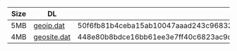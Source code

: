 |    Size   |     DL  | sha512sum |
|  ---  |  ---  |  ---  |
| 5MB | [geoip.dat](https://cdn.jsdelivr.net/gh/googleians/Rules@main/geoip.dat) | 50f6fb81b4ceba15ab10047aaad243c96832495842f9df7ee7a07a811de1638bc101b37880f8c8c2430438c6d93d839f9b1622f89c8d60152b7787e9f29f6217 |
| 4MB | [geosite.dat](https://cdn.jsdelivr.net/gh/googleians/Rules@main/geosite.dat) | 448e80b8bdce16bb61ee3e7ff40c6823ac9dc8a95a42269aca080255b3d80ba205404fcd3a09081c18b47e3751db61b7bbc0e124ea533151d43f3550eb1fcdda |
